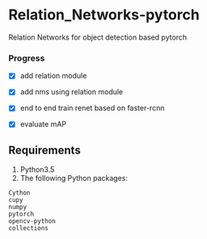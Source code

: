 # Relation_Networks-pytorch
Relation Networks for object detection based pytorch

### Progress

- [x] add relation module
- [x] add nms using relation module
- [x] end to end train renet based on faster-rcnn
- [x] evaluate mAP



## Requirements
1. Python3.5
2. The following Python packages:
  ```
  Cython
  cupy
  numpy
  pytorch
  opencv-python
  collections
  ```


